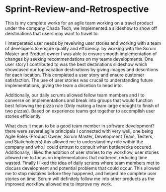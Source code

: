 # Sprint-Review-and-Retrospective
This is my complete works for an agile team working on a travel product under the company Chada Tech, we implemented a slideshow to show off derstinations that users may want to travel to.

I interperated user needs by reveiwing user stories and working with a team of developers to ensure quality and efficiency. by working with the Scrum Master and Product owner I was able to ensure smooth implementation of changes by seeking recommendations on my teams developments. One user story I contributed to was the best destinations slideshow which showcased our top vacation destinations by giving images and descritions for each location. This completed a user story and ensure customer satisfaction. The use of user stories was crucail to understanding future implementations, giving the team a dircetion to head into.

Additionally, our daily scrums allowed fellow team members and I to converse on implementations and break into groups that would function best following the pizza rule (Only making a team large enought to finish of two pizzas). Based on experience teams got together to accomplish user stories efficiently.

What does it mean to be a good team member in software development?
there were several agile principals I connected with very well, one being Agile Roles (Product Owner, Scrum Master, Development Team, Testers, and Stakeholders) this allowed me to understand my role within the company and who I could entrust to consult when bottlenecks occured. Additionally, I liked the addition of user stories to my workflow, user stories allowed me to focus on implementations that mattered, reducing time wasted. Finally I liked the idea of daily scrums where team members met to discuss development and potential problems that could occur. This allowed me to stop mistakes before they happened, and helped me complete user stories on time. Scrum will definitely follow me into other products as the improved workflow allowed me to improve my work.
